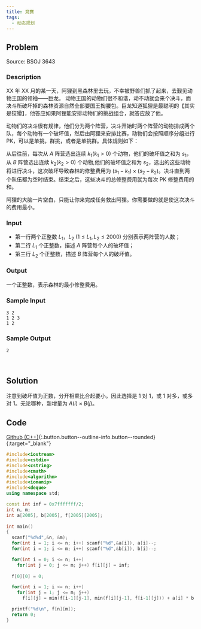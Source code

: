 ```yaml
---
title: 竞赛
tags:
  - 动态规划
---
```



## Problem

Source: BSOJ 3643


### Description

XX 年 XX 月的某一天，阿狸到黑森林里去玩，不幸被野兽们抓了起来，去觐见动物王国的领袖——巨龙。 动物王国的动物们很不和谐，动不动就会来个决斗，而决斗所破坏掉的森林资源自然全部要国王掏腰包。巨龙知道狐狸是最聪明的【其实是狡猾】，他答应如果阿狸能安排动物们的挑战组合，就答应放了他。 

动物们的决斗很有规律，他们分为两个阵营，决斗开始时两个阵营的动物排成两个队，每个动物有一个破坏值，然后由阿狸来安排比赛，动物们会按照顺序分组进行 PK，可以是单挑，群挑，或者是单挑群。具体规则如下：

从后往前，每次从 $A$ 阵营选出连续 $k_1 (k_1 > 0)$ 个动物，他们的破坏值之和为 $s_1$，从 $B$ 阵营选出连续 $k_2 (k_2 > 0)$ 个动物,他们的破坏值之和为 $s_2$，选出的这些动物将进行决斗，这次破坏导致森林的修整费用为 $(s_1 − k_1) \times (s_2 − k_2)$。决斗直到两个队伍都为空时结束。结束之后，这些决斗的总修整费用就为每次 PK 修整费用的和。 

阿狸的大脑一片空白，只能让你来完成任务救出阿狸。你需要做的就是使这次决斗的费用最小。 


### Input

- 第一行两个正整数 $L_1$，$L_2$ ($1 \leq L_1,L_2 \leq 2000$) 分别表示两阵营的人数； 
- 第二行 $L_1$ 个正整数，描述 $A$ 阵营每个人的破坏值； 
- 第三行 $L_2$ 个正整数，描述 $B$ 阵营每个人的破坏值。


### Output

一个正整数，表示森林的最小修整费用。


### Sample Input

```
3 2 
1 2 3 
1 2 
```


### Sample Output

```
2
```


&nbsp;

## Solution

注意到破坏值为正数，分开相乘比合起要小。因此选择是 1 对 1，或 1 对多，或多对 1。无论哪种，新增量为 $A(i) \times B(j)$。


## Code

[Github (C++)](https://github.com/Renovamen/OI-ACM/blob/master/Dynamic-Programming/Others/BSOJ3643-竞赛.cpp){:.button.button--outline-info.button--rounded}{:target="_blank"}

```c++
#include<iostream>
#include<cstdio>
#include<cstring>
#include<cmath>
#include<algorithm>
#include<iomanip>
#include<deque>
using namespace std;

const int inf = 0x7fffffff/2;
int n, m;
int a[2005], b[2005], f[2005][2005]; 
  
int main()
{ 
  scanf("%d%d",&n, &m);
  for(int i = 1; i <= n; i++) scanf("%d",&a[i]), a[i]--;
  for(int i = 1; i <= m; i++) scanf("%d",&b[i]), b[i]--;

  for(int i = 0; i <= n; i++)           	
    for(int j = 0; j <= m; j++) f[i][j] = inf;
  
  f[0][0] = 0;

  for(int i = 1; i <= n; i++)
    for(int j = 1; j <= m; j++)
      f[i][j] = min(f[i-1][j-1], min(f[i][j-1], f[i-1][j])) + a[i] * b[j];

  printf("%d\n", f[n][m]); 
  return 0;
} 
```
